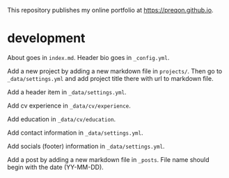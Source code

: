 This repository publishes my online portfolio at https://preqon.github.io. 

# development

About goes in `index.md`. Header bio goes in `_config.yml`.

Add a new project by adding a new markdown file in `projects/`. Then go to 
`_data/settings.yml` and add project title there with url to markdown file.

Add a header item in `_data/settings.yml`.

Add cv experience in `_data/cv/experience`.

Add education in `_data/cv/education`.

Add contact information in `_data/settings.yml`.

Add socials (footer) information in `_data/settings.yml`.

Add a post by adding a new markdown file in `_posts`. File name should begin 
with the date (YY-MM-DD).